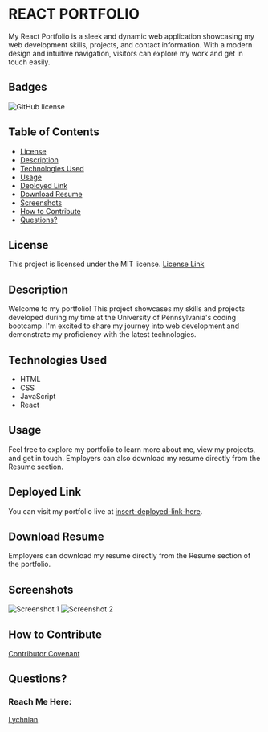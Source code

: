 # REACT PORTFOLIO
My React Portfolio is a sleek and dynamic web application showcasing my web development skills, projects, and contact information. With a modern design and intuitive navigation, visitors can explore my work and get in touch easily.


## Badges
![GitHub license](https://img.shields.io/badge/license-MIT-blue.svg)


## Table of Contents

- [License](#license)
- [Description](#description)
- [Technologies Used](#technologies-used)
- [Usage](#usage)
- [Deployed Link](#deployed-link)
- [Download Resume](#download-resume)
- [Screenshots](#screenshots)
- [How to Contribute](#how-to-contribute)
- [Questions?](#questions)



## License
This project is licensed under the MIT license.
[License Link](https://opensource.org/licenses/MIT)


## Description
Welcome to my portfolio! This project showcases my skills and projects developed during my time at the University of Pennsylvania's coding bootcamp. I'm excited to share my journey into web development and demonstrate my proficiency with the latest technologies.


## Technologies Used
- HTML
- CSS
- JavaScript
- React


## Usage
Feel free to explore my portfolio to learn more about me, view my projects, and get in touch. Employers can also download my resume directly from the Resume section.


## Deployed Link
You can visit my portfolio live at [insert-deployed-link-here](#).


## Download Resume
Employers can download my resume directly from the Resume section of the portfolio.


## Screenshots
![Screenshot 1](/path/to/screenshot1.png)
![Screenshot 2](/path/to/screenshot2.png)


## How to Contribute
[Contributor Covenant](https://www.contributor-covenant.org/)  


## Questions?


### Reach Me Here:
[Lychnian](https://github.com/Lychnian)

